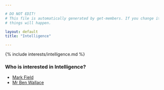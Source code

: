 ```yaml
---

# DO NOT EDIT!
# This file is automatically generated by get-members. If you change it, bad
# things will happen.

layout: default
title: "Intelligence"

---
```


{% include interests/intelligence.md %}

### Who is interested in Intelligence?


* [Mark Field](members/mark-field.html)
* [Mr Ben Wallace](members/mr-ben-wallace.html)
